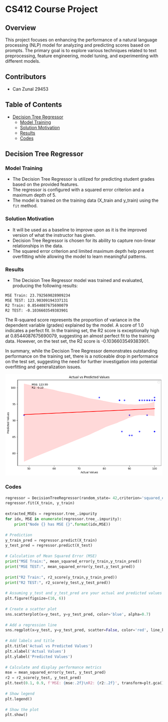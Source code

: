 # CS412 Course Project

## Overview

This project focuses on enhancing the performance of a natural language processing (NLP) model for analyzing and predicting scores based on prompts. The primary goal is to explore various techniques related to text preprocessing, feature engineering, model tuning, and experimenting with different models.

## Contributors
- Can Zunal 29453

## Table of Contents
- [Decision Tree Regressor](#decision-tree-regressor)
  - [Model Training](#model-training)
  - [Solution Motivation](#solution-motivation)
  - [Results](#results)
  - [Codes](#codes)

## Decision Tree Regressor

### Model Training
- The Decision Tree Regressor is utilized for predicting student grades based on the provided features.
- The regressor is configured with a squared error criterion and a maximum depth of 5.
- The model is trained on the training data (X_train and y_train) using the `fit` method.

### Solution Motivation
- It will be used as a baseline to improve upon as it is the improved version of what the instructor has given.
- Decision Tree Regressor is chosen for its ability to capture non-linear relationships in the data.
- The squared error criterion and limited maximum depth help prevent overfitting while allowing the model to learn meaningful patterns.

### Results
- The Decision Tree Regressor model was trained and evaluated, producing the following results:

```plaintext
MSE Train: 23.792569028909234
MSE TEST: 123.90309194337131
R2 Train: 0.8544087675690079
R2 TEST: -0.1036603549383901
```

The R-squared score represents the proportion of variance in the dependent variable (grades) explained by the model. A score of 1.0 indicates a perfect fit. In the training set, the R2 score is exceptionally high at 0.8544087675690079, suggesting an almost perfect fit to the training data. However, on the test set, the R2 score is -0.1036603549383901.

In summary, while the Decision Tree Regressor demonstrates outstanding performance on the training set, there is a noticeable drop in performance on the test set, suggesting the need for further investigation into potential overfitting and generalization issues.


![MSE Plot](dr_mse_plot.png)
### Codes

```python
regressor = DecisionTreeRegressor(random_state= 42,criterion='squared_error', max_depth=5)
regressor.fit(X_train, y_train)

extracted_MSEs = regressor.tree_.impurity   
for idx, MSE in enumerate(regressor.tree_.impurity):
    print("Node {} has MSE {}".format(idx,MSE))

# Prediction
y_train_pred = regressor.predict(X_train)
y_test_pred = regressor.predict(X_test)

# Calculation of Mean Squared Error (MSE)
print("MSE Train:", mean_squared_error(y_train,y_train_pred))
print("MSE TEST:", mean_squared_error(y_test,y_test_pred))

print("R2 Train:", r2_score(y_train,y_train_pred))
print("R2 TEST:", r2_score(y_test,y_test_pred))

# Assuming y_test and y_test_pred are your actual and predicted values for the test set
plt.figure(figsize=(10, 6))

# Create a scatter plot
sns.scatterplot(x=y_test, y=y_test_pred, color='blue', alpha=0.7)

# Add a regression line
sns.regplot(x=y_test, y=y_test_pred, scatter=False, color='red', line_kws={'label':'Regression Line'})

# Add labels and title
plt.title('Actual vs Predicted Values')
plt.xlabel('Actual Values')
plt.ylabel('Predicted Values')

# Calculate and display performance metrics
mse = mean_squared_error(y_test, y_test_pred)
r2 = r2_score(y_test, y_test_pred)
plt.text(0.1, 0.9, f'MSE: {mse:.2f}\nR2: {r2:.2f}', transform=plt.gca().transAxes)

# Show legend
plt.legend()

# Show the plot
plt.show()

```

